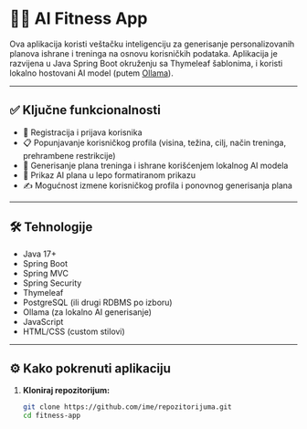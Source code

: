 # 🏋️‍♂️ AI Fitness App

Ova aplikacija koristi veštačku inteligenciju za generisanje personalizovanih planova ishrane i treninga na osnovu korisničkih podataka. Aplikacija je razvijena u Java Spring Boot okruženju sa Thymeleaf šablonima, i koristi lokalno hostovani AI model (putem [Ollama](https://ollama.com)).

---

## ✅ Ključne funkcionalnosti

- 👤 Registracija i prijava korisnika
- 📋 Popunjavanje korisničkog profila (visina, težina, cilj, način treninga, prehrambene restrikcije)
- 🧠 Generisanje plana treninga i ishrane korišćenjem lokalnog AI modela
- 📄 Prikaz AI plana u lepo formatiranom prikazu
- ✍️ Mogućnost izmene korisničkog profila i ponovnog generisanja plana

---

## 🛠️ Tehnologije

- Java 17+
- Spring Boot
- Spring MVC
- Spring Security
- Thymeleaf
- PostgreSQL (ili drugi RDBMS po izboru)
- Ollama (za lokalno AI generisanje)
- JavaScript
- HTML/CSS (custom stilovi)

---

## ⚙️ Kako pokrenuti aplikaciju

1. **Kloniraj repozitorijum:**

   ```bash
   git clone https://github.com/ime/repozitorijuma.git
   cd fitness-app
